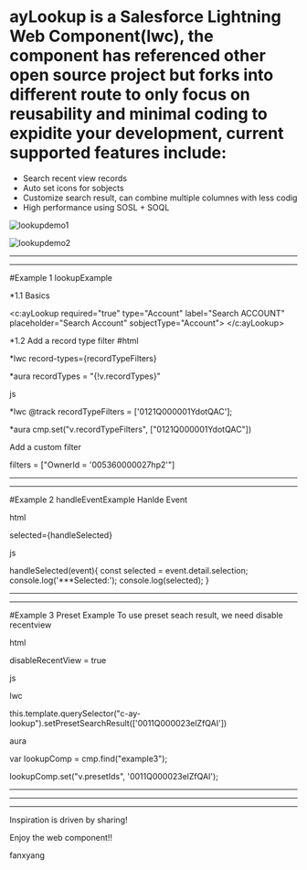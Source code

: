# ayLookup is a Salesforce Lightning Web Component(lwc), the component has referenced other open source project but forks into different route to only focus on reusability and minimal coding to expidite your development, current supported features include:
* Search recent view records
* Auto set icons for sobjects
* Customize search result, can combine multiple columnes with less codig
* High performance using SOSL + SOQL

![lookupdemo1](https://user-images.githubusercontent.com/10925418/63737458-7d822500-c854-11e9-95a5-e0bb54303603.gif)


![lookupdemo2](https://user-images.githubusercontent.com/10925418/63737476-8a067d80-c854-11e9-98a2-34500d0ad43c.gif)


***********************************************************************************
***********************************************************************************
#Example 1 lookupExample

*1.1 Basics

<c:ayLookup required="true" type="Account" label="Search ACCOUNT" placeholder="Search Account" sobjectType="Account">
</c:ayLookup>


*1.2 Add a record type filter
#html

*lwc  record-types={recordTypeFilters}

*aura recordTypes = "{!v.recordTypes}"

js

*lwc @track recordTypeFilters = ['0121Q000001YdotQAC'];

*aura cmp.set("v.recordTypeFilters", ["0121Q000001YdotQAC"])


Add a custom filter

filters = ["OwnerId = '005360000027hp2'"]


***********************************************************************************
***********************************************************************************

#Example 2 handleEventExample
Hanlde Event

html

selected={handleSelected}


js

handleSelected(event){
    const selected = event.detail.selection;
    console.log('***Selected:');
    console.log(selected);
}


***********************************************************************************
***********************************************************************************

#Example 3 Preset Example
To use preset seach result, we need disable recentview

html

disableRecentView = true


js

lwc

this.template.querySelector("c-ay-lookup").setPresetSearchResult(['0011Q000023elZfQAI'])

aura

var lookupComp = cmp.find("example3");

lookupComp.set("v.presetIds", '0011Q000023elZfQAI');




*********************************************************************************************
*********************************************************************************************
*********************************************************************************************
Inspiration is driven by sharing!

Enjoy the web component!!

fanxyang
